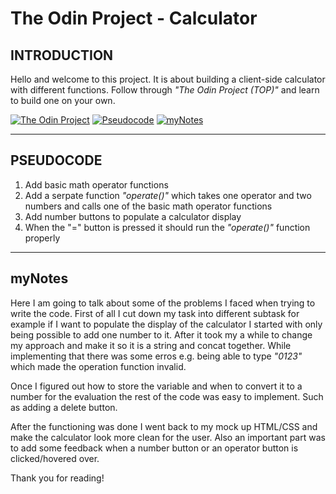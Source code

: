 # The Odin Project - Calculator

## INTRODUCTION

Hello and welcome to this project. It is about building a client-side calculator with different functions.
Follow through _"The Odin Project (TOP)"_ and learn to build one on your own.

[![The Odin Project](https://img.shields.io/badge/TOP-Link-blue)](https://www.theodinproject.com/)
[![Pseudocode](https://img.shields.io/badge/CODE-Pseudocode-orange)](#pseudocode)
[![myNotes](https://img.shields.io/badge/CODE-myNotes-orange)](#mynotes)

---

## PSEUDOCODE

1. Add basic math operator functions
2. Add a serpate function _"operate()"_ which takes one operator and two numbers and calls one of the basic math operator functions
3. Add number buttons to populate a calculator display
4. When the "=" button is pressed it should run the _"operate()"_ function properly

---

## myNotes

Here I am going to talk about some of the problems I faced when trying to write the code. First of all I cut down
my task into different subtask for example if I want to populate the display of the calculator I started with only being possible
to add one number to it. After it took my a while to change my approach and make it so it is a string and concat together.
While implementing that there was some erros e.g. being able to type _"0123"_ which made the operation function invalid.

Once I figured out how to store the variable and when to convert it to a number for the evaluation the rest of the code was easy to implement.
Such as adding a delete button.

After the functioning was done I went back to my mock up HTML/CSS and make the calculator look more clean for the user. Also an important part
was to add some feedback when a number button or an operator button is clicked/hovered over.

Thank you for reading!
